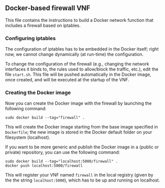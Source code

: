 ## Docker-based firewall VNF

This file contains the instructions to build a Docker network function that includes a firewall based on iptables.

### Configuring iptables

The configuration of iptables has to be embedded in the Docker itself; right now, we cannot change dynamically (at run-time) the configuration.

To change the configuration of the firewall (e.g., changing the network interfaces it binds to, the rules used to allow/block the traffic, etc.), edit the file `start.sh`.
This file will be pushed automatically in the Docker image, once created, and will be executed at the startup of the VNF.

### Creating the Docker image

Now you can create the Docker image with the firewall by launching the following command:

    sudo docker build --tag="firewall" .

This will create the Docker image starting from the base image specified in `Dockerfile`; the new image is stored in the Docker default folder on your filesystem (localhost).

If you want to be more generic and publish the Docker image in a (public or private) repository, you can use the following command:

    sudo docker build --tag="localhost:5000/firewall" .
    docker push localhost:5000/firewall

This will register your VNF named `firewall` in the local registry (given by the the string `localhost:5000`), which has to be up and running on localhost.


